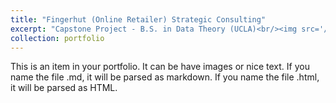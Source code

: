 ```yaml
---
title: "Fingerhut (Online Retailer) Strategic Consulting"
excerpt: "Capstone Project - B.S. in Data Theory (UCLA)<br/><img src='/images/fingerhut_consulting.png'>"
collection: portfolio
---
```


This is an item in your portfolio. It can be have images or nice text. If you name the file .md, it will be parsed as markdown. If you name the file .html, it will be parsed as HTML. 
